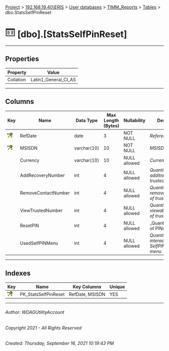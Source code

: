 #### 

[Project](../../../../index.md) > [192.168.19.40\\ERIS](../../../index.md) > [User databases](../../index.md) > [TIMM_Reports](../index.md) > [Tables](Tables.md) > dbo.StatsSelfPinReset

# ![Tables](../../../../Images/Table32.png) [dbo].[StatsSelfPinReset]

---

## <a name="#properties"></a>Properties

| Property | Value |
|---|---|
| Collation | Latin1_General_CI_AS |


---

## <a name="#columns"></a>Columns

| Key | Name | Data Type | Max Length (Bytes) | Nullability | Description |
|---|---|---|---|---|---|
| [![Cluster Primary Key PK_StatsSelfPinReset: RefDate\MSISDN](../../../../Images/pkcluster.png)](#indexes) | RefDate | date | 3 | NOT NULL | _Reference date_ |
| [![Cluster Primary Key PK_StatsSelfPinReset: RefDate\MSISDN](../../../../Images/pkcluster.png)](#indexes) | MSISDN | varchar(10) | 10 | NOT NULL | _MSISDN_ |
|  | Currency | varchar(10) | 10 | NULL allowed | _Currency_ |
|  | AddRecoveryNumber | int | 4 | NULL allowed | _Quantity of addition actions of trusted numbers_ |
|  | RemoveContactNumber | int | 4 | NULL allowed | _Quantity of removal actions of trusted numbers_ |
|  | ViewTrustedNumber | int | 4 | NULL allowed | _Quantity of viewable actions of trusted number_ |
|  | ResetPIN | int | 4 | NULL allowed | _Quantity of reset of PINs actions _ |
|  | UsedSelfPINMenu | int | 4 | NULL allowed | _Quantity of interactions on SelfPINReset menu_ |


---

## <a name="#indexes"></a>Indexes

| Key | Name | Key Columns | Unique |
|---|---|---|---|
| [![Cluster Primary Key PK_StatsSelfPinReset: RefDate\MSISDN](../../../../Images/pkcluster.png)](#indexes) | PK_StatsSelfPinReset | RefDate, MSISDN | YES |


---

###### Author:  WDAGUtilityAccount

###### Copyright 2021 - All Rights Reserved

###### Created: Thursday, September 16, 2021 10:19:43 PM

